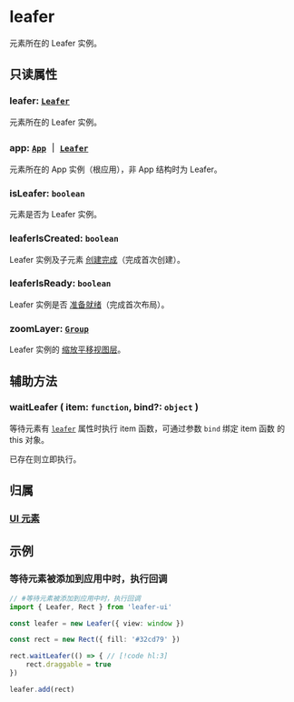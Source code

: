 # leafer

元素所在的 Leafer 实例。

## 只读属性

### leafer: [`Leafer`](/reference/display/Leafer.md)

元素所在的 Leafer 实例。

### app: [`App`](/reference/display/Leafer.md) ｜ [`Leafer`](/reference/display/Leafer.md)

元素所在的 App 实例（根应用），非 App 结构时为 Leafer。

### isLeafer: `boolean`

元素是否为 Leafer 实例。

### leaferIsCreated: `boolean`

Leafer 实例及子元素 [创建完成](/reference/display/Leafer.md#created-boolean)（完成首次创建）。

### leaferIsReady: `boolean`

Leafer 实例是否 [准备就绪](/reference/display/Leafer.md#ready-boolean)（完成首次布局）。

### zoomLayer: [`Group`](/reference/display/Group.md)

Leafer 实例的 [缩放平移视图层](/reference/display/Leafer.md#zoomlayer-group)。

## 辅助方法

### waitLeafer ( item: `function`, bind?: `object` )

等待元素有 [`leafer`](/reference/UI/leafer.md) 属性时执行 item 函数，可通过参数 `bind` 绑定 item 函数 的 this 对象。

已存在则立即执行。

## 归属

### [UI 元素](/reference/display/UI.md)

## 示例

### 等待元素被添加到应用中时，执行回调

```ts
// #等待元素被添加到应用中时，执行回调
import { Leafer, Rect } from 'leafer-ui'

const leafer = new Leafer({ view: window })

const rect = new Rect({ fill: '#32cd79' })

rect.waitLeafer(() => { // [!code hl:3]
    rect.draggable = true
})

leafer.add(rect)
```
